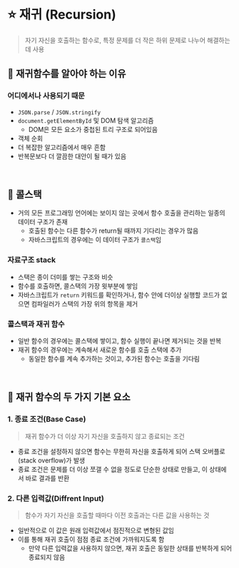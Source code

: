# ⭐️ 재귀 (Recursion)

> 자기 자신을 호출하는 함수로, 특정 문제를 더 작은 하위 문제로 나누어 해결하는데 사용

## 📌 재귀함수를 알아야 하는 이유

### 어디에서나 사용되기 때문

- `JSON.parse` / `JSON.stringify`
- `document.getElementById` 및 DOM 탐색 알고리즘
  - DOM은 모든 요소가 중첩된 트리 구조로 되어있음
- 객체 순회
- 더 복잡한 알고리즘에서 매우 흔함
- 반복문보다 더 깔끔한 대안이 될 때가 있음

<br>

## 📌 콜스택

- 거의 모든 프로그래밍 언어에는 보이지 않는 곳에서 함수 호출을 관리하는 일종의 데이터 구조가 존재
  - 호출된 함수는 다른 함수가 return될 때까지 기다리는 경우가 많음
  - 자바스크립트의 경우에는 이 데이터 구조가 `콜스택`임

### 자료구조 stack

- 스택은 종이 더미를 쌓는 구조와 비슷
- 함수를 호출하면, 콜스택의 가장 윗부분에 쌓임
- 자바스크립트가 `return` 키워드를 확인하거나, 함수 안에 더이상 실행할 코드가 없으면 컴파일러가 스택의 가장 위의 항목을 제거

### 콜스택과 재귀 함수

- 일반 함수의 경우에는 콜스택에 쌓이고, 함수 실행이 끝나면 제거되는 것을 반복
- 재귀 함수의 경우에는 계속해서 새로운 함수를 호출 스택에 추가
  - 동일한 함수를 계속 추가하는 것이고, 추가된 함수는 호출을 기다림

<br>

## 📌 재귀 함수의 두 가지 기본 요소

### 1. 종료 조건(Base Case)

> 재귀 함수가 더 이상 자기 자신을 호출하지 않고 종료되는 조건

- 종료 조건을 설정하지 않으면 함수는 무한히 자신을 호출하게 되어 스택 오버플로(stack overflow)가 발생
- 종료 조건은 문제를 더 이상 쪼갤 수 없을 정도로 단순한 상태로 만들고, 이 상태에서 바로 결과를 반환

### 2. 다른 입력값(Diffrent Input)

> 함수가 자기 자신을 호출할 때마다 이전 호출과는 다른 값을 사용하는 것

- 일반적으로 이 값은 원래 입력값에서 점진적으로 변형된 값임
- 이를 통해 재귀 호출이 점점 종료 조건에 가까워지도록 함
  - 만약 다른 입력값을 사용하지 않으면, 재귀 호출은 동일한 상태를 반복하게 되어 종료되지 않음

<br>